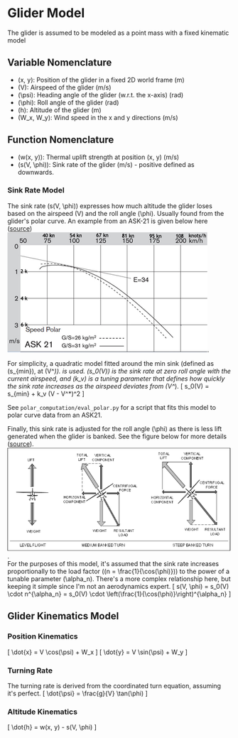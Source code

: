 # Glider Model
The glider is assumed to be modeled as a point mass with a fixed kinematic model

## Variable Nomenclature
- \(x, y\): Position of the glider in a fixed 2D world frame (m)
- \(V\): Airspeed of the glider (m/s)
- \(\psi\): Heading angle of the glider (w.r.t. the x-axis) (rad)
- \(\phi\): Roll angle of the glider (rad)
- \(h\): Altitude of the glider (m)
- \(W_x, W_y\): Wind speed in the x and y directions (m/s)

## Function Nomenclature
- \(w(x, y)\): Thermal uplift strength at position (x, y) (m/s)
- \(s(V, \phi)\): Sink rate of the glider (m/s) - positive defined as downwards. 

### Sink Rate Model
The sink rate \(s(V, \phi)\) expresses how much altitude the glider loses based on the airspeed \(V\) and the roll angle \(\phi\). Usually found from the glider's polar curve. An example from an ASK-21 is given below here ([source](https://www.williamssoaring.com/fleet/ask21b-bm.html)) ![Glider Polar Curves](ask21-polar-450x.jpg).

For simplicity, a quadratic model fitted around the min sink (defined as \(s_{min}\), at \(V^*\)). is used. \(s_0(V)\) is the sink rate at zero roll angle with the current airspeed, and \(k_v\) is a tuning parameter that defines how quickly the sink rate increases as the airspeed deviates from \(V^*\).
\[
    s_0(V) = s_{min} + k_v (V - V^*)^2
\]

See `polar_computation/eval_polar.py` for a script that fits this model to polar curve data from an ASK21.

Finally, this sink rate is adjusted for the roll angle \(\phi\) as there is less lift generated when the glider is banked. See the figure below for more details ([source](https://aviation.stackexchange.com/questions/19030/what-types-of-maneuvers-increase-the-load-factor-on-the-aircraft)). ![Effect of Bank Angle on Glide Ratio](flight_lift_vector.png).  
For the purposes of this model, it's assumed that the sink rate increases proportionally to the load factor (\(n = \frac{1}{\cos(\phi)}\)) to the power of a tunable parameter \(\alpha_n\). There's a more complex relationship here, but keeping it simple since I'm not an aerodynamics expert.
\[
    s(V, \phi) = s_0(V) \cdot n^{\alpha_n} = s_0(V) \cdot \left(\frac{1}{\cos(\phi)}\right)^{\alpha_n}
\]

## Glider Kinematics Model
### Position Kinematics
\[
\dot{x} = V \cos(\psi) + W_x
\]
\[
\dot{y} = V \sin(\psi) + W_y
\]

### Turning Rate
The turning rate is derived from the coordinated turn equation, assuming it's perfect.
\[
\dot{\psi} = \frac{g}{V} \tan(\phi)
\]
### Altitude Kinematics
\[
\dot{h} = w(x, y) - s(V, \phi)
\]
